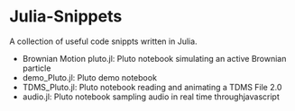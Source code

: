 # Julia-Snippets
A collection of useful code snippts written in Julia.


- Brownian Motion pluto.jl: Pluto notebook simulating an active Brownian particle
- demo_Pluto.jl: Pluto demo notebook
- TDMS_Pluto.jl: Pluto notebook reading and animating a TDMS File 2.0 
- audio.jl: Pluto notebook sampling audio in real time throughjavascript
